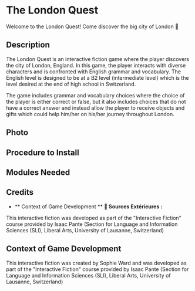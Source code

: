 # The London Quest
Welcome to the London Quest! Come discover the big city of London 🏴󠁧󠁢󠁥󠁮󠁧󠁿

## Description
The London Quest is an interactive fiction game where the player discovers the city of London, England. In this game, the player interacts with diverse characters and is confronted with English grammar and vocabulary. The English level is designed to be at a B2 level (intermediate level) which is the level desired at the end of high school in Switzerland.

The game includes grammar and vocabulary choices where the choice of the player is either correct or false, but it also includes choices that do not have a correct answer and instead allow the player to receive objects and gifts which could help him/her on his/her journey throughout London.

## Photo

## Procedure to Install

## Modules Needed 

## Credits
- ** Context of Game Development **
**👥 Sources Extérieures :**

This interactive fiction was developed as part of the "Interactive Fiction" course provided by Isaac Pante (Section for Language and Information Sciences (SLI), Liberal Arts, University of Lausanne, Switzerland)

## Context of Game Development
This interactive fiction was created by Sophie Ward and was developed as part of the "Interactive Fiction" course provided by Isaac Pante (Section for Language and Information Sciences (SLI), Liberal Arts, University of Lausanne, Switzerland)
